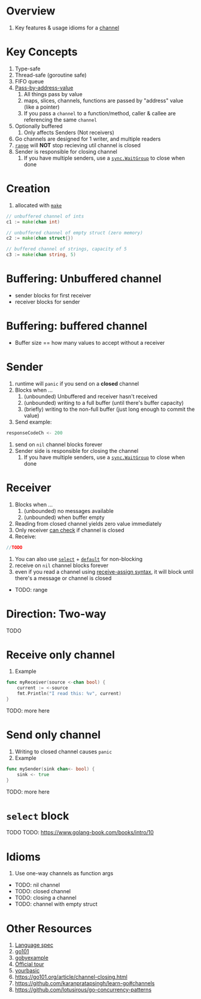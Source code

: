 # Overview
1. Key features & usage idioms for a [channel](https://go.dev/tour/concurrency/2)


# Key Concepts
1. Type-safe
1. Thread-safe (goroutine safe)
1. FIFO queue
1. [Pass-by-address-value](https://www.educative.io/edpresso/pass-by-value-vs-pass-by-reference)
    1. All things pass by value
    1. maps, slices, channels, functions are passed by "address" value (like a pointer)
    1. If you pass a `channel` to a function/method, caller & callee are referencing the same `channel`
1. Optionally buffered
    1. Only affects Senders (Not receivers)
1. Go channels are designed for 1 writer, and multiple readers
1. [`range`](TODO) will **NOT** stop recieving util channel is closed
1. Sender is responsible for closing channel
    1. If you have multiple senders, use a [`sync.WaitGroup`](https://pkg.go.dev/sync#WaitGroup) to close when done


# Creation
1. allocated with [`make`](./allocation.md)
```go
// unbuffered channel of ints
c1 := make(chan int)

// unbuffered channel of empty struct (zero memory)
c2 := make(chan struct{})

// buffered channel of strings, capacity of 5
c3 := make(chan string, 5)
```


# Buffering: Unbuffered channel
- sender blocks for first receiver
- receiver blocks for sender


# Buffering: buffered channel
- Buffer size == how many values to accept without a receiver


# Sender
1. runtime will `panic` if you send on a **closed** channel
1. Blocks when ...
    1. (unbounded) Unbuffered and receiver hasn't received
    1. (unbounded) writing to a full buffer (until there's buffer capacity)
    1. (briefly) writing to the non-full buffer (just long enough to commit the value)
1. Send example:
```go
responseCodeCh <- 200
```
1. send on `nil` channel blocks forever
1. Sender side is responsible for closing the channel
    1. If you have multiple senders, use a [`sync.WaitGroup`](https://pkg.go.dev/sync#WaitGroup) to close when done


# Receiver
1. Blocks when ...
    1. (unbounded) no messages available
    1. (unbounded) when buffer empty
1. Reading from closed channel yields zero value immediately
1. Only receiver [can check](https://go.dev/ref/spec#Receive_operator) if channel is closed
1. Receive:
```go
//TODO
```
1. You can also use [`select`](https://go.dev/ref/spec#Select_statements) + [`default`](https://gobyexample.com/non-blocking-channel-operations) for non-blocking
1. receive on `nil` channel blocks forever
1. even if you read a channel using [receive-assign syntax](https://go.dev/ref/spec#Receive_operator), it will block until there's a message or channel is closed
- TODO: range



# Direction: Two-way
TODO


# Receive only channel
1. Example
```go
func myReceiver(source <-chan bool) {
	current := <-source
	fmt.Println("I read this: %v", current)
}
```
TODO: more here


# Send only channel
1. Writing to closed channel causes `panic`
1. Example
```go
func mySender(sink chan<- bool) {
    sink <- true
}
```
TODO: more here

# `select` block
TODO
TODO: https://www.golang-book.com/books/intro/10


# Idioms
1. Use one-way channels as function args


- TODO: nil channel
- TODO: closed channel
- TODO: closing a channel
- TODO: channel with empty struct


# Other Resources
1. [Language spec](https://go.dev/ref/spec#Channel_types)
1. [go101](https://go101.org/article/channel.html)
1. [gobyexample](https://gobyexample.com/channels)
1. [Official tour](https://go.dev/tour/concurrency/2)
1. [yourbasic](https://yourbasic.org/golang/channels-explained/)
1. https://go101.org/article/channel-closing.html
1. https://github.com/karanpratapsingh/learn-go#channels
1. https://github.com/lotusirous/go-concurrency-patterns